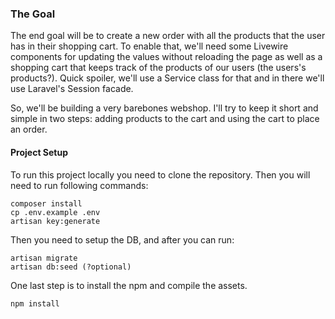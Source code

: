 ### The Goal

The end goal will be to create a new order with all the products that the user has in their shopping cart. To enable that, we'll need some Livewire components for updating the values without reloading the page as well as a shopping cart that keeps track of the products of our users (the users's products?). Quick spoiler, we'll use a Service class for that and in there we'll use Laravel's Session facade.

So, we'll be building a very barebones webshop. I'll try to keep it short and simple in two steps: adding products to the cart and using the cart to place an order.

#### Project Setup

To run this project locally you need to clone the repository. Then you will need to run following commands:

```
composer install
cp .env.example .env
artisan key:generate
```

Then you need to setup the DB, and after you can run:

```
artisan migrate
artisan db:seed (?optional)
```

One last step is to install the npm and compile the assets.
```
npm install
```
